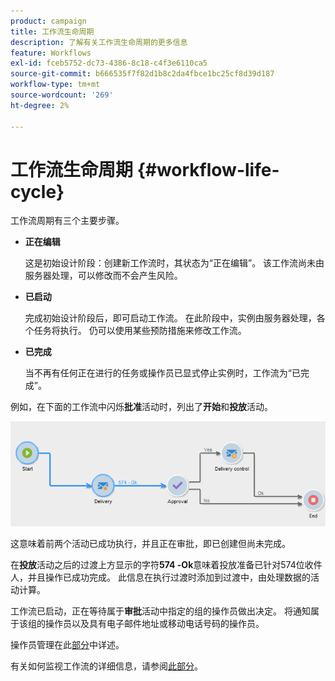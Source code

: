 ```yaml
---
product: campaign
title: 工作流生命周期
description: 了解有关工作流生命周期的更多信息
feature: Workflows
exl-id: fceb5752-dc73-4386-8c18-c4f3e6110ca5
source-git-commit: b666535f7f82d1b8c2da4fbce1bc25cf8d39d187
workflow-type: tm+mt
source-wordcount: '269'
ht-degree: 2%

---
```


# 工作流生命周期 {#workflow-life-cycle}



工作流周期有三个主要步骤。

* **正在编辑**

  这是初始设计阶段：创建新工作流时，其状态为“正在编辑”。 该工作流尚未由服务器处理，可以修改而不会产生风险。

* **已启动**

  完成初始设计阶段后，即可启动工作流。 在此阶段中，实例由服务器处理，各个任务将执行。 仍可以使用某些预防措施来修改工作流。

* **已完成**

  当不再有任何正在进行的任务或操作员已显式停止实例时，工作流为“已完成”。

例如，在下面的工作流中闪烁&#x200B;**批准**&#x200B;活动时，列出了&#x200B;**开始**&#x200B;和&#x200B;**投放**&#x200B;活动。

![](assets/new-workflow-6.png)

这意味着前两个活动已成功执行，并且正在审批，即已创建但尚未完成。

在&#x200B;**投放**&#x200B;活动之后的过渡上方显示的字符&#x200B;**574 -Ok**&#x200B;意味着投放准备已针对574位收件人，并且操作已成功完成。 此信息在执行过渡时添加到过渡中，由处理数据的活动计算。

工作流已启动，正在等待属于&#x200B;**审批**&#x200B;活动中指定的组的操作员做出决定。 将通知属于该组的操作员以及具有电子邮件地址或移动电话号码的操作员。

操作员管理在此[部分](../../platform/using/access-management.md)中详述。

有关如何监视工作流的详细信息，请参阅[此部分](monitoring-workflow-execution.md)。
